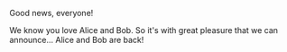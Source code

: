Good news, everyone!

We know you love Alice and Bob. So it's with great pleasure that we can announce... Alice and Bob are back!
